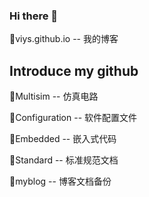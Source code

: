 ### Hi there 👋

💙viys.github.io -- 我的博客

## Introduce my github

🧡Multisim -- 仿真电路

💚Configuration -- 软件配置文件

💖Embedded -- 嵌入式代码

💜Standard -- 标准规范文档

💛myblog -- 博客文档备份

<!--
**viys/viys** is a ✨ _special_ ✨ repository because its `README.md` (this file) appears on your GitHub profile.

Here are some ideas to get you started:

- 🔭 I’m currently working on ...
- 🌱 I’m currently learning ...
- 👯 I’m looking to collaborate on ...
- 🤔 I’m looking for help with ...
- 💬 Ask me about ...
- 📫 How to reach me: ...
- 😄 Pronouns: ...
- ⚡ Fun fact: ...
-->
